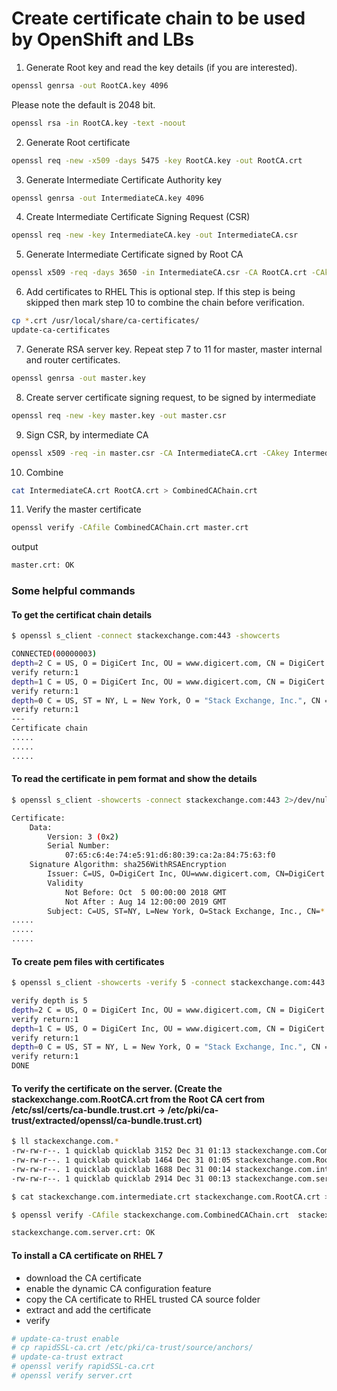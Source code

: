 # Create certificate chain to be used by OpenShift and LBs
1. Generate Root key and read the key details (if you are interested). 

```sh
openssl genrsa -out RootCA.key 4096
```
Please note the default is 2048 bit.
```sh
openssl rsa -in RootCA.key -text -noout
```
2. Generate Root certificate
```sh
openssl req -new -x509 -days 5475 -key RootCA.key -out RootCA.crt
```
3. Generate Intermediate Certificate Authority key
```sh
openssl genrsa -out IntermediateCA.key 4096
```
4. Create Intermediate Certificate Signing Request (CSR)
```sh
openssl req -new -key IntermediateCA.key -out IntermediateCA.csr
```
5. Generate Intermediate Certificate signed by Root CA
```sh
openssl x509 -req -days 3650 -in IntermediateCA.csr -CA RootCA.crt -CAkey RootCA.key -CAcreateserial  -out IntermediateCA.crt
```
6. Add certificates to RHEL
   This is optional step. If this step is being skipped then mark step 10 to combine the chain before verification.
```sh
cp *.crt /usr/local/share/ca-certificates/
update-ca-certificates
```
7. Generate RSA server key. Repeat step 7 to 11 for master, master internal and router certificates.
```sh
openssl genrsa -out master.key
```
8. Create server certificate signing request, to be signed by intermediate
```sh
openssl req -new -key master.key -out master.csr
```
9.  Sign CSR, by intermediate CA
```sh
openssl x509 -req -in master.csr -CA IntermediateCA.crt -CAkey IntermediateCA.key -set_serial 01 -out master.crt -days 1825
```
10.  Combine
```sh
cat IntermediateCA.crt RootCA.crt > CombinedCAChain.crt
```
11.  Verify the master certificate
```sh
openssl verify -CAfile CombinedCAChain.crt master.crt
```
output
```sh
master.crt: OK
```

### Some helpful commands
#### To get the certificat chain details 

 ```sh
 $ openssl s_client -connect stackexchange.com:443 -showcerts 

 CONNECTED(00000003)
depth=2 C = US, O = DigiCert Inc, OU = www.digicert.com, CN = DigiCert High Assurance EV Root CA
verify return:1
depth=1 C = US, O = DigiCert Inc, OU = www.digicert.com, CN = DigiCert SHA2 High Assurance Server CA
verify return:1
depth=0 C = US, ST = NY, L = New York, O = "Stack Exchange, Inc.", CN = *.stackexchange.com
verify return:1
---
Certificate chain
.....
.....
.....
```

#### To read the certificate in pem format and show the details 

```sh
$ openssl s_client -showcerts -connect stackexchange.com:443 2>/dev/null | openssl x509 -inform pem -noout -text

Certificate:
    Data:
        Version: 3 (0x2)
        Serial Number:
            07:65:c6:4e:74:e5:91:d6:80:39:ca:2a:84:75:63:f0
    Signature Algorithm: sha256WithRSAEncryption
        Issuer: C=US, O=DigiCert Inc, OU=www.digicert.com, CN=DigiCert SHA2 High Assurance Server CA
        Validity
            Not Before: Oct  5 00:00:00 2018 GMT
            Not After : Aug 14 12:00:00 2019 GMT
        Subject: C=US, ST=NY, L=New York, O=Stack Exchange, Inc., CN=*.stackexchange.com
.....
.....
.....
```
#### To create pem files with certificates 

```sh
$ openssl s_client -showcerts -verify 5 -connect stackexchange.com:443 < /dev/null | awk '/BEGIN/,/END/{ if(/BEGIN/){a++}; out="cert"a".pem"; print >out}' 

verify depth is 5
depth=2 C = US, O = DigiCert Inc, OU = www.digicert.com, CN = DigiCert High Assurance EV Root CA
verify return:1
depth=1 C = US, O = DigiCert Inc, OU = www.digicert.com, CN = DigiCert SHA2 High Assurance Server CA
verify return:1
depth=0 C = US, ST = NY, L = New York, O = "Stack Exchange, Inc.", CN = *.stackexchange.com
verify return:1
DONE
```

#### To verify the certificate on the server. (Create the stackexchange.com.RootCA.crt from the Root CA cert from /etc/ssl/certs/ca-bundle.trust.crt -> /etc/pki/ca-trust/extracted/openssl/ca-bundle.trust.crt)

```sh
$ ll stackexchange.com.*
-rw-rw-r--. 1 quicklab quicklab 3152 Dec 31 01:13 stackexchange.com.CombinedCAChain.crt
-rw-rw-r--. 1 quicklab quicklab 1464 Dec 31 01:05 stackexchange.com.RootCA.crt
-rw-rw-r--. 1 quicklab quicklab 1688 Dec 31 00:14 stackexchange.com.intermediate.crt
-rw-rw-r--. 1 quicklab quicklab 2914 Dec 31 00:13 stackexchange.com.server.crt

$ cat stackexchange.com.intermediate.crt stackexchange.com.RootCA.crt > stackexchange.com.CombinedCAChain.crt 

```

```sh
$ openssl verify -CAfile stackexchange.com.CombinedCAChain.crt  stackexchange.com.server.crt

stackexchange.com.server.crt: OK
```

#### To install a CA certificate on RHEL 7
* download the CA certificate 
* enable the dynamic CA configuration feature
* copy the CA certificate to RHEL trusted CA source folder
* extract and add the certificate
* verify

```sh
# update-ca-trust enable
# cp rapidSSL-ca.crt /etc/pki/ca-trust/source/anchors/
# update-ca-trust extract
# openssl verify rapidSSL-ca.crt
# openssl verify server.crt
```